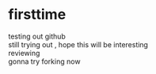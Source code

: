 # firsttime
testing out github
</br>
still trying out , hope this will be interesting
</br>
reviewing
</br>
gonna try forking now
